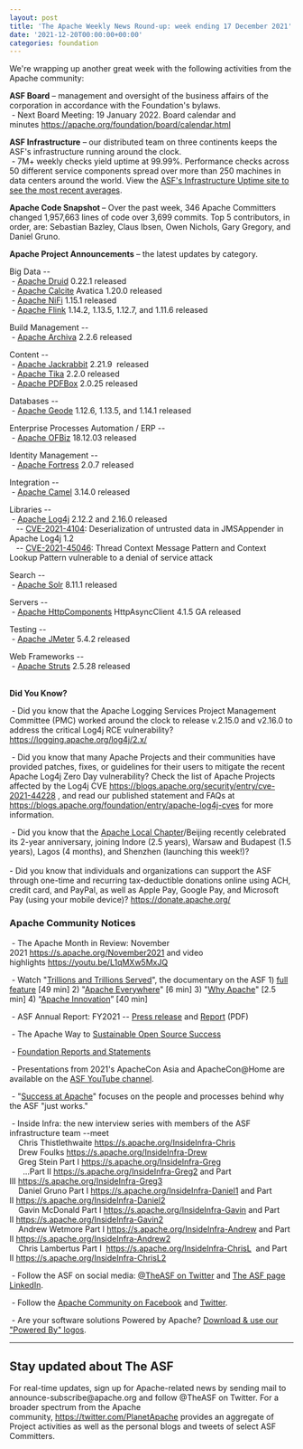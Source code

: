 ```yaml
---
layout: post
title: 'The Apache Weekly News Round-up: week ending 17 December 2021'
date: '2021-12-20T00:00:00+00:00'
categories: foundation
---
```

<p></p><p></p><p></p><p></p><p></p><p>We're wrapping up another great week with the following activities from the Apache community:</p><span style="font-weight: 700;">ASF Board</span>&nbsp;– management and oversight of the business affairs of the corporation in accordance with the Foundation's bylaws.<br>&nbsp;- Next Board Meeting: 19 January 2022. Board calendar and minutes&nbsp;<a href="https://apache.org/foundation/board/calendar.html" target="_blank">https://apache.org/foundation/board/calendar.html</a><p></p><p><span style="font-weight: 700;">ASF Infrastructure</span>&nbsp;– our distributed team on three continents keeps the ASF's infrastructure running around the clock.<br>&nbsp;-
 7M+ weekly checks yield uptime at 99.99%. Performance checks across 50 
different service components spread over more than 250 machines in data 
centers around the world. View the <a href="http://www.apache.org/uptime/" target="_blank">ASF's Infrastructure Uptime site to see the most recent averages</a>. <br></p><p><span style="font-weight: 700;">Apache Code Snapshot&nbsp;</span>–
 Over the past week, 346 Apache Committers changed 1,957,663 lines of 
code over 3,699 commits. Top 5 contributors, in order, are: <span>Sebastian Bazley, Claus Ibsen, Owen Nichols, Gary Gregory, and Daniel Gruno. &nbsp; </span><span style="font-weight: 700;"></span></p><p><span style="font-weight: 700;">Apache Project Announcements</span>&nbsp;– the latest updates by category.</p>Big Data --<br>&nbsp;- <a href="https://druid.apache.org/" target="_blank">Apache </a><span class="il"><a href="https://druid.apache.org/" target="_blank">Druid</a></span> 0.22.1 released<br>&nbsp;- <a href="https://calcite.apache.org/" target="_blank">Apache Calcite</a> <span class="il">Avatica</span> 1.20.0 released <br>&nbsp;- <a href="https://nifi.apache.org/" target="_blank">Apache </a><span class="il"><a href="https://nifi.apache.org/" target="_blank">NiFi</a></span> 1.15.1 released <br>&nbsp;- <a href="https://flink.apache.org/" target="_blank">Apache </a><span class="il"><a href="https://flink.apache.org/" target="_blank">Flink</a></span> 1.14.2, 1.13.5, 1.12.7, and 1.11.6 released&nbsp;<p></p><p>Build Management --<br>&nbsp;- <a href="https://archiva.apache.org/" target="_blank">Apache </a><span class="il"><a href="https://archiva.apache.org/" target="_blank">Archiva</a></span> 2.2.6 released <br></p><p>Content --<br>&nbsp;- <a href="http://jackrabbit.apache.org/" target="_blank">Apache Jackrabbit</a> 2.21.9&nbsp; released <br>&nbsp;- <a href="https://tika.apache.org/" target="_blank">Apache </a><span class="il"><a href="https://tika.apache.org/" target="_blank">Tika</a></span> 2.2.0 released <br>&nbsp;- <a href="https://pdfbox.apache.org/" target="_blank">Apache </a><span class="il"><a href="https://pdfbox.apache.org/" target="_blank">PDFBox</a></span> 2.0.25 released&nbsp;</p><p>Databases --<br>
&nbsp;- <a href="http://geode.apache.org/" target="_blank">Apache </a><span class="il"><a href="http://geode.apache.org/" target="_blank">Geode</a></span> 1.12.6, 1.13.5, and 1.14.1 released&nbsp;</p><p>Enterprise Processes Automation / ERP --<br>
&nbsp;- <a href="https://ofbiz.apache.org/" target="_blank">Apache </a><span class="il"><a href="https://ofbiz.apache.org/" target="_blank">OFBiz</a></span> 18.12.03 released <br></p><p>Identity Management --<br>
&nbsp;- <a href="http://directory.apache.org/fortress/" target="_blank">Apache </a><span class="il"><a href="http://directory.apache.org/fortress/" target="_blank">Fortress</a></span> 2.0.7 released&nbsp;</p><p>Integration --<br>
&nbsp;- <a href="https://camel.apache.org/" target="_blank">Apache </a><span class="il"><a href="https://camel.apache.org/" target="_blank">Camel</a></span> 3.14.0 released</p><p>Libraries --<br>
&nbsp;- <a href="http://logging.apache.org/" target="_blank">Apache </a><span class="il"><a href="http://logging.apache.org/" target="_blank">Log4j</a></span> 2.12.2 and 2.16.0 released <br>
&nbsp; &nbsp;-- <a href="https://s.apache.org/djexn" target="_blank">CVE-2021-4104</a>: Deserialization of untrusted data in JMSAppender in Apache Log4j 1.2<br>&nbsp;&nbsp; -- <a href="https://s.apache.org/kk1gx" target="_blank">CVE-2021-45046</a>: Thread Context Message Pattern and Context Lookup Pattern vulnerable to a denial of service attack <br></p>Search --<br>&nbsp;-&nbsp;<a href="http://solr.apache.org/" target="_blank">Apache </a><span class="il"><a href="http://solr.apache.org/" target="_blank">Solr</a></span> 8.11.1 released&nbsp;<p></p><p>Servers --<br>&nbsp;- <a href="https://hc.apache.org/" target="_blank">Apache </a><span class="il"><a href="https://hc.apache.org/" target="_blank">HttpComponents</a></span> HttpAsyncClient 4.1.5 GA released&nbsp;</p><p>Testing --<br>&nbsp;- <a href="https://jmeter.apache.org/" target="_blank">Apache </a><span class="il"><a href="https://jmeter.apache.org/" target="_blank">JMeter</a></span> 5.4.2 released&nbsp;</p><p>Web Frameworks --<br>&nbsp;- <a href="https://struts.apache.org/" target="_blank">Apache </a><span class="il"><a href="https://struts.apache.org/" target="_blank">Struts</a></span> 2.5.28 released <br></p><p></p><p></p><p><span style="font-weight: 700;"><br>Did You Know?</span><br></p><p>&nbsp;- Did you know that the Apache Logging Services Project Management 
Committee (PMC) worked around the clock to release v.2.15.0 and v2.16.0 
to address the critical Log4j RCE vulnerability? <a target="_blank" class="c-link" data-stringify-link="https://logging.apache.org/log4j/2.x/" data-sk="tooltip_parent" href="https://logging.apache.org/log4j/2.x/" rel="noopener noreferrer" tabindex="-1" data-remove-tab-index="true">https://logging.apache.org/log4j/2.x/</a></p><p>&nbsp;- Did you know that many Apache Projects and their communities have 
provided patches, fixes, or guidelines for their users to mitigate the 
recent Apache Log4j Zero Day vulnerability? Check the list of Apache 
Projects affected by the Log4j CVE <a target="_blank" class="c-link" data-stringify-link="https://blogs.apache.org/security/entry/cve-2021-44228" data-sk="tooltip_parent" href="https://blogs.apache.org/security/entry/cve-2021-44228" rel="noopener noreferrer">https://blogs.apache.org/security/entry/cve-2021-44228</a> , and read our published statement and FAQs at <a target="_blank" class="c-link" data-stringify-link="https://blogs.apache.org/foundation/entry/apache-log4j-cves" data-sk="tooltip_parent" href="https://blogs.apache.org/foundation/entry/apache-log4j-cves" rel="noopener noreferrer">https://blogs.apache.org/foundation/entry/apache-log4j-cves</a> for more information.</p><p>&nbsp;- Did you know that the <a href="https://s.apache.org/ALC" target="_blank">Apache Local Chapter</a>/Beijing recently celebrated 
its 2-year anniversary, joining Indore (2.5 years), Warsaw and Budapest 
(1.5 years), Lagos (4 months), and Shenzhen (launching this week!)?&nbsp; <br><br>- Did you know that individuals and organizations can support the ASF 
through one-time and recurring tax-deductible donations online using 
ACH, credit card, and PayPal, as well as Apple Pay, Google Pay, and 
Microsoft Pay (using your mobile device)? <a target="_blank" class="c-link" data-stringify-link="https://donate.apache.org/" data-sk="tooltip_parent" href="https://donate.apache.org/" rel="noopener noreferrer" tabindex="-1" data-remove-tab-index="true">https://donate.apache.org/</a></p><h3>Apache Community Notices</h3><p>&nbsp;- The Apache Month in Review: November 2021&nbsp;<a href="https://s.apache.org/November2021" target="_blank">https://s.apache.org/November2021</a>&nbsp;and video highlights&nbsp;<a href="https://youtu.be/L1qMXw5MxJQ" target="_blank">https://youtu.be/L1qMXw5MxJQ</a> </p><p>&nbsp;- Watch "<a href="https://www.youtube.com/watch?v=JUt2nb0mgwg" target="_blank">Trillions and Trillions Served</a>", the documentary on the ASF 1)&nbsp;<a href="https://www.youtube.com/watch?v=JUt2nb0mgwg" target="_blank">full feature</a>&nbsp;[49 min] 2) "<a href="https://www.youtube.com/watch?v=nXtIti9jMFI" target="_blank">Apache Everywhere</a>" [6 min] 3) "<a href="https://www.youtube.com/watch?v=YM5dLvNatRs" target="_blank">Why Apache</a>" [2.5 min] 4)&nbsp;“<a href="https://www.youtube.com/watch?v=qkvqJaX4S50" target="_blank">Apache Innovation</a>” [40 min]&nbsp;<br></p><p>&nbsp;- ASF Annual Report: FY2021 --&nbsp;<a href="https://blogs.apache.org/foundation/entry/the-apache-software-foundation-announces78" target="_blank">Press release</a>&nbsp;and&nbsp;<a href="https://www.apache.org/foundation/docs/FY2021AnnualReport.pdf" target="_blank">Report</a>&nbsp;(PDF)</p><p>&nbsp;- The Apache Way to&nbsp;<a href="https://s.apache.org/GhnI" target="_blank">Sustainable Open Source Success</a>&nbsp;</p><p>&nbsp;-&nbsp;<a href="http://www.apache.org/foundation/reports.html" target="_blank">Foundation Reports and Statements</a><br></p><p>&nbsp;- Presentations from 2021's ApacheCon Asia and ApacheCon@Home are available on the&nbsp;<a href="https://www.youtube.com/c/TheApacheFoundation/" target="_blank" style="background-color: rgb(255, 255, 255);">ASF YouTube channel</a>.</p><p>&nbsp;- "<a href="https://blogs.apache.org/foundation/category/SuccessAtApache" target="_blank">Success at Apache</a>" focuses on the people and processes behind why the ASF "just works."&nbsp;<br></p><div><p>&nbsp;- Inside Infra: the new interview series with members of the ASF infrastructure team --meet&nbsp;<br>&nbsp; &nbsp; Chris Thistlethwaite&nbsp;<a href="https://s.apache.org/InsideInfra-Chris" target="_blank">https://s.apache.org/InsideInfra-Chris</a><br>&nbsp; &nbsp; Drew Foulks&nbsp;<a href="https://s.apache.org/InsideInfra-Drew" rel="noreferrer" target="_blank" data-saferedirecturl="https://www.google.com/url?q=https://s.apache.org/InsideInfra-Drew&amp;source=gmail&amp;ust=1588339104628000&amp;usg=AFQjCNF9dVEn48pV7o9HBG14sP9uprU8Xw">https://s.apache.org/InsideInf<wbr>ra-Drew</a><br>&nbsp; &nbsp; Greg Stein Part I&nbsp;<a href="https://s.apache.org/InsideInfra-Greg" target="_blank">https://s.apache.org/InsideInfra-Greg</a><br>&nbsp; &nbsp; &nbsp; ...Part II&nbsp;<a href="https://s.apache.org/InsideInfra-Greg2" target="_blank">https://s.apache.org/InsideInfra-Greg2</a>&nbsp;and Part III&nbsp;<a href="https://s.apache.org/InsideInfra-Greg3" target="_blank">https://s.apache.org/InsideInfra-Greg3</a><br>&nbsp; &nbsp; Daniel Gruno Part I&nbsp;<a href="https://s.apache.org/InsideInfra-Daniel1" target="_blank">https://s.apache.org/InsideInfra-Daniel1</a>&nbsp;and Part II&nbsp;<a href="https://s.apache.org/InsideInfra-Daniel2" target="_blank">https://s.apache.org/InsideInfra-Daniel2</a><br>&nbsp;&nbsp;&nbsp; Gavin McDonald Part I&nbsp;<a href="https://s.apache.org/InsideInfra-Gavin" target="_blank">https://s.apache.org/InsideInfra-Gavin</a>&nbsp;and Part II&nbsp;<a href="https://s.apache.org/InsideInfra-Gavin2" target="_blank">https://s.apache.org/InsideInfra-Gavin2</a><br>&nbsp;&nbsp;&nbsp; Andrew Wetmore Part I&nbsp;<a href="https://s.apache.org/InsideInfra-Andrew" target="_blank">https://s.apache.org/InsideInfra-Andrew</a>&nbsp;and Part II&nbsp;<a href="https://s.apache.org/InsideInfra-Andrew2" target="_blank">https://s.apache.org/InsideInfra-Andrew2</a><br>&nbsp; &nbsp; Chris Lambertus Part I&nbsp;&nbsp;<a href="https://s.apache.org/InsideInfra-ChrisL" target="_blank">https://s.apache.org/InsideInfra-ChrisL</a>&nbsp; and Part II&nbsp;<a href="https://s.apache.org/InsideInfra-ChrisL2" target="_blank">https://s.apache.org/InsideInfra-ChrisL2</a></p></div><div><p>&nbsp;- Follow the ASF on social media:&nbsp;<a href="https://twitter.com/TheASF" target="_blank">@TheASF on Twitter</a>&nbsp;and&nbsp;<a href="https://www.linkedin.com/company/the-apache-software-foundation" target="_blank">The ASF page LinkedIn</a>.&nbsp;<br></p><p>&nbsp;- Follow the&nbsp;<a href="https://www.facebook.com/ApacheSoftwareFoundation/" target="_blank">Apache Community on Facebook</a>&nbsp;and&nbsp;<a href="https://twitter.com/ApacheCommunity" target="_blank">Twitter</a>.&nbsp;</p></div><div>&nbsp;- Are your software solutions Powered by Apache?&nbsp;<a href="http://www.apache.org/foundation/press/kit/#poweredby" target="_blank">Download &amp; use our "Powered By" logos</a>.<br></div><p><span class="LrzXr"></span><span class="LrzXr"></span></p><div><hr><h2>Stay updated about The ASF</h2><p>For
 real-time updates, sign up for Apache-related news by sending mail to 
announce-subscribe@apache.org and follow @TheASF on Twitter. For a 
broader spectrum from the Apache community,&nbsp;<a href="https://twitter.com/PlanetApache">https://twitter.com/PlanetApache</a>&nbsp;provides an aggregate of Project activities as well as the personal blogs and tweets of select ASF Committers.</p></div><p></p><p></p><p></p><p></p><p></p>

